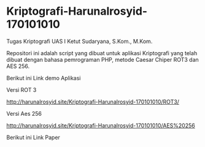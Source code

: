 # Kriptografi-Harunalrosyid-170101010
Tugas Kriptografi UAS I Ketut Sudaryana, S.Kom., M.Kom.


Repositori ini adalah script yang dibuat untuk aplikasi Kriptografi yang telah dibuat dengan bahasa pemrograman PHP, metode Caesar Chiper ROT3 dan AES 256. 

Berikut ini Link demo Aplikasi


Versi ROT 3


http://harunalrosyid.site/Kriptografi-Harunalrosyid-170101010/ROT3/


Versi Aes 256


http://harunalrosyid.site/Kriptografi-Harunalrosyid-170101010/AES%20256



Berikut ini Link Paper

